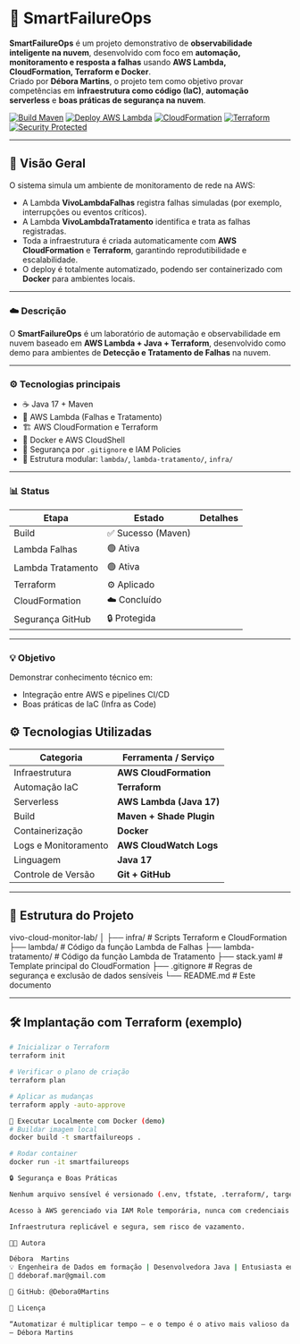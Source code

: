 # 🚀 SmartFailureOps

**SmartFailureOps** é um projeto demonstrativo de **observabilidade inteligente na nuvem**, desenvolvido com foco em **automação, monitoramento e resposta a falhas** usando **AWS Lambda, CloudFormation, Terraform e Docker**.  
Criado por **Débora Martins**, o projeto tem como objetivo provar competências em **infraestrutura como código (IaC)**, **automação serverless** e **boas práticas de segurança na nuvem**.

[![Build Maven](https://img.shields.io/badge/Build-Maven-blue?logo=apachemaven)](https://maven.apache.org/)
[![Deploy AWS Lambda](https://github.com/Debora0Martins/SmartfailureOps/actions/workflows/deploy-lambda.yml/badge.svg)](https://github.com/Debora0Martins/SmartfailureOps/actions)
[![CloudFormation](https://img.shields.io/badge/Infra-CloudFormation-orange?logo=amazonaws)](https://aws.amazon.com/cloudformation/)
[![Terraform](https://img.shields.io/badge/IaC-Terraform-purple?logo=terraform)](https://www.terraform.io/)
[![Security Protected](https://img.shields.io/badge/Security-Protected-green?logo=shield)](#)

---

## 🧠 Visão Geral

O sistema simula um ambiente de monitoramento de rede na AWS:

- A Lambda **VivoLambdaFalhas** registra falhas simuladas (por exemplo, interrupções ou eventos críticos).
- A Lambda **VivoLambdaTratamento** identifica e trata as falhas registradas.
- Toda a infraestrutura é criada automaticamente com **AWS CloudFormation** e **Terraform**, garantindo reprodutibilidade e escalabilidade.
- O deploy é totalmente automatizado, podendo ser containerizado com **Docker** para ambientes locais.

---
### ☁️ **Descrição**
O **SmartFailureOps** é um laboratório de automação e observabilidade em nuvem baseado em **AWS Lambda + Java + Terraform**, desenvolvido como demo para ambientes de **Detecção e Tratamento de Falhas** na nuvem.

---

### ⚙️ **Tecnologias principais**

- ☕ Java 17 + Maven  
- 🧩 AWS Lambda (Falhas e Tratamento)  
- 🏗️ AWS CloudFormation e Terraform  
- 🐳 Docker e AWS CloudShell  
- 🔐 Segurança por `.gitignore` e IAM Policies  
- 🧠 Estrutura modular: `lambda/`, `lambda-tratamento/`, `infra/`

---

### 📊 **Status**

| Etapa | Estado | Detalhes |
|-------|---------|----------|
| Build | ✅ Sucesso (Maven) |
| Lambda Falhas | 🟢 Ativa |
| Lambda Tratamento | 🟢 Ativa |
| Terraform | ⚙️ Aplicado |
| CloudFormation | ☁️ Concluído |
| Segurança GitHub | 🔒 Protegida |

---

### 💡 **Objetivo**

Demonstrar conhecimento técnico em:
- Integração entre AWS e pipelines CI/CD
- Boas práticas de IaC (Infra as Code)

## ⚙️ Tecnologias Utilizadas

| Categoria | Ferramenta / Serviço |
|------------|----------------------|
| Infraestrutura | **AWS CloudFormation** |
| Automação IaC | **Terraform** |
| Serverless | **AWS Lambda (Java 17)** |
| Build | **Maven + Shade Plugin** |
| Containerização | **Docker** |
| Logs e Monitoramento | **AWS CloudWatch Logs** |
| Linguagem | **Java 17** |
| Controle de Versão | **Git + GitHub** |

---

## 🧩 Estrutura do Projeto



vivo-cloud-monitor-lab/
│
├── infra/ # Scripts Terraform e CloudFormation
├── lambda/ # Código da função Lambda de Falhas
├── lambda-tratamento/ # Código da função Lambda de Tratamento
├── stack.yaml # Template principal do CloudFormation
├── .gitignore # Regras de segurança e exclusão de dados sensíveis
└── README.md # Este documento


---

## 🛠️ Implantação com Terraform (exemplo)

```bash
# Inicializar o Terraform
terraform init

# Verificar o plano de criação
terraform plan

# Aplicar as mudanças
terraform apply -auto-approve

🐳 Executar Localmente com Docker (demo)
# Buildar imagem local
docker build -t smartfailureops .

# Rodar container
docker run -it smartfailureops

🔒 Segurança e Boas Práticas

Nenhum arquivo sensível é versionado (.env, tfstate, .terraform/, target/ etc.).

Acesso à AWS gerenciado via IAM Role temporária, nunca com credenciais fixas.

Infraestrutura replicável e segura, sem risco de vazamento.

👩‍💻 Autora

Débora  Martins
💡 Engenheira de Dados em formação | Desenvolvedora Java | Entusiasta em Cloud e DevOps
📧 ddeboraf.mar@gmail.com

🐙 GitHub: @Debora0Martins

🌟 Licença

“Automatizar é multiplicar tempo — e o tempo é o ativo mais valioso da engenharia.” ⏱️
— Débora Martins
